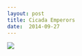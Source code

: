 ```yaml
---
layout: post
title: Cicada Emperors
date:  2014-09-27
---
```


![](https://cdn.mediacru.sh/99kHdvwOMAHE.jpg)